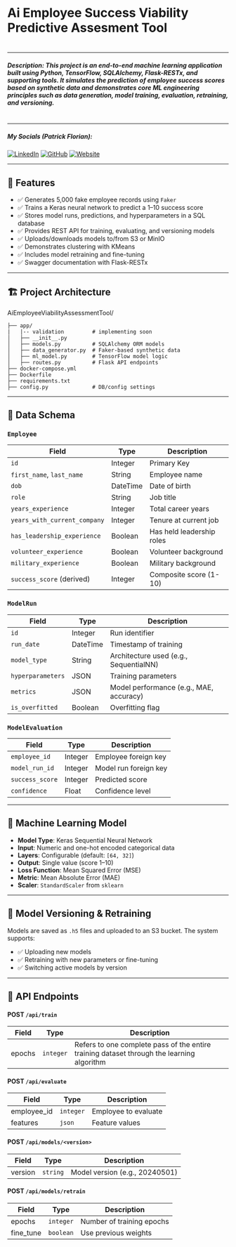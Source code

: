  
# Ai Employee Success Viability Predictive Assesment Tool 

#
---

##### _Description: This project is an end-to-end machine learning application built using Python, TensorFlow, SQLAlchemy, Flask-RESTx, and supporting tools. It simulates the prediction of employee success scores based on synthetic data and demonstrates core ML engineering principles such as data generation, model training, evaluation, retraining, and versioning._ 

#
#
   
---
   
##### My Socials (Patrick Florian):
[![LinkedIn](https://img.icons8.com/color/48/linkedin.png
)](https://www.linkedin.com) [![GitHub](https://img.icons8.com/color/48/github--v1.png
)](https://github.com) [![Website](https://img.icons8.com/color/48/geography.png
)](https://yourwebsite.com)

---

## 📌 Features

- ✅ Generates 5,000 fake employee records using `Faker`
- ✅ Trains a Keras neural network to predict a 1–10 success score
- ✅ Stores model runs, predictions, and hyperparameters in a SQL database
- ✅ Provides REST API for training, evaluating, and versioning models
- ✅ Uploads/downloads models to/from S3 or MinIO
- ✅ Demonstrates clustering with KMeans
- ✅ Includes model retraining and fine-tuning
- ✅ Swagger documentation with Flask-RESTx

---

## 🏗️ Project Architecture
AiEmployeeViabilityAssessmentTool/
```
├── app/
|   |-- validation         # implementing soon
│   ├── __init__.py
│   ├── models.py          # SQLAlchemy ORM models
│   ├── data_generator.py  # Faker-based synthetic data
│   ├── ml_model.py        # TensorFlow model logic
│   ├── routes.py          # Flask API endpoints
├── docker-compose.yml     
├── Dockerfile
├── requirements.txt
├── config.py              # DB/config settings
```

---

## 🧠 Data Schema

### `Employee`

| Field                          | Type     | Description                                |
|-------------------------------|----------|--------------------------------------------|
| `id`                           | Integer  | Primary Key                                |
| `first_name`, `last_name`      | String   | Employee name                              |
| `dob`                          | DateTime | Date of birth                              |
| `role`                         | String   | Job title                                  |
| `years_experience`            | Integer  | Total career years                         |
| `years_with_current_company`  | Integer  | Tenure at current job                      |
| `has_leadership_experience`   | Boolean  | Has held leadership roles                  |
| `volunteer_experience`        | Boolean  | Volunteer background                       |
| `military_experience`         | Boolean  | Military background                        |
| `success_score` (derived)     | Integer  | Composite score (1-10)                     |

### `ModelRun`

| Field           | Type     | Description                              |
|----------------|----------|------------------------------------------|
| `id`           | Integer  | Run identifier                           |
| `run_date`     | DateTime | Timestamp of training                    |
| `model_type`   | String   | Architecture used (e.g., SequentialNN)   |
| `hyperparameters` | JSON  | Training parameters                      |
| `metrics`      | JSON     | Model performance (e.g., MAE, accuracy)  |
| `is_overfitted`| Boolean  | Overfitting flag                         |

### `ModelEvaluation`

| Field         | Type     | Description                              |
|--------------|----------|------------------------------------------|
| `employee_id`| Integer  | Employee foreign key                     |
| `model_run_id`| Integer | Model run foreign key                    |
| `success_score`| Integer| Predicted score                          |
| `confidence` | Float    | Confidence level                         |

---

## 🤖 Machine Learning Model

- **Model Type**: Keras Sequential Neural Network
- **Input**: Numeric and one-hot encoded categorical data
- **Layers**: Configurable (default: `[64, 32]`)
- **Output**: Single value (score 1–10)
- **Loss Function**: Mean Squared Error (MSE)
- **Metric**: Mean Absolute Error (MAE)
- **Scaler**: `StandardScaler` from `sklearn`

---

## 🔁 Model Versioning & Retraining

Models are saved as `.h5` files and uploaded to an S3 bucket. The system supports:

- ✅ Uploading new models
- ✅ Retraining with new parameters or fine-tuning
- ✅ Switching active models by version

---

## 🔌 API Endpoints

#### POST `/api/train`

| Field | Type | Description |
| ------ | ------ |  ------ |
| epochs | `integer` | Refers to one complete pass of the entire training dataset through the learning algorithm 

#### POST `/api/evaluate`

| Field | Type | Description |
| ------ | ------ |  ------ |
| employee_id | `integer` | Employee to evaluate
| features | `json` | Feature values

#### POST `/api/models/<version>`

| Field | Type | Description |
| ------ | ------ |  ------ |
| version | `string` | Model version (e.g., 20240501)

#### POST `/api/models/retrain`

| Field | Type | Description |
| ------ | ------ |  ------ |
| epochs | `integer` | Number of training epochs
| fine_tune | `boolean` | Use previous weights

